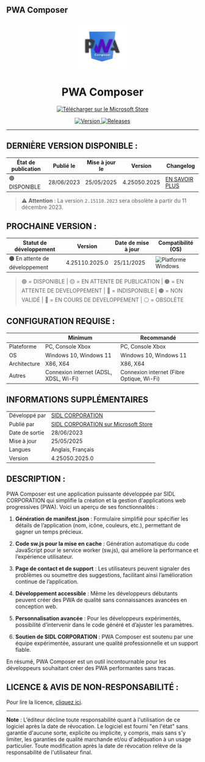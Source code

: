 ## PWA Composer

<p align="center">
  <img width="128" align="center" src="https://github.com/SIDL-C0R0RATI0N/PWA-Composer/blob/main/.github/Sources/Logo.png" alt="Logo de PWA Composer">
</p>

<h1 align="center">PWA Composer</h1>

<p align="center">
  <a href="https://apps.microsoft.com/detail/PWA%20Composer/9pkjr8hz2rqh?launch=true&mode=mini">
	  <img src="https://api.sidl-corporation.fr/v3/pwacomposer/web/img/fr_microsoft_store.svg" width="200" alt="Télécharger sur le Microsoft Store"/>
  </a>
</p>

<p align="center">
  <a href="https://github.com/SIDL-C0R0RATI0N/PWA-Composer">
    <img src="https://img.shields.io/github/package-json/v/SIDL-C0R0RATI0N/PWA-Composer?label=Version&style=flat" alt="Version" />
  </a>
  <a href="https://github.com/SIDL-C0R0RATI0N/PWA-Composer/releases">
    <img src="https://img.shields.io/github/v/release/SIDL-C0R0RATI0N/PWA-Composer?include_prereleases&sort=date&style=flat" alt="Releases" />
  </a>
</p>

---

## DERNIÈRE VERSION DISPONIBLE :

| État de publication | Publié le | Mise à jour le | Version | Changelog |
| ------------------- | ---------- | -------------- | ------- | --------- |
| 🟢 DISPONIBLE       | 28/06/2023 | 25/05/2025     | 4.25050.2025 | [EN SAVOIR PLUS](https://github.com/SIDL-C0R0RATI0N/PWA-Composer/blob/main/CHANGELOG.md#version-4250502025--25-mai-2025) |

> :warning: **Attention** : La version `2.15110.2023` sera obsolète à partir du 11 décembre 2023.

## PROCHAINE VERSION :

| Statut de développement | Version          | Date de mise à jour | Compatibilité (OS)                           |
| ----------------------- | ---------------- | ------------------- | ------------------------------------------- |
| 🟠 En attente de développement | 4.25110.2025.0 | 25/11/2025        | <img src="https://img.shields.io/badge/Windows-blue?style=for-the-badge&logo=windows" alt="Platforme Windows" /> |

> 🟢 = DISPONIBLE | 🟡 = EN ATTENTE DE PUBLICATION | 🟠 = EN ATTENTE DE DEVELOPPEMENT | 🔴 = INDISPONIBLE | 🟤 = NON VALIDÉ | 🔵 = EN COURS DE DEVELOPPEMENT | ⚪ = OBSOLÈTE

## CONFIGURATION REQUISE :

|               | Minimum               | Recommandé                     |
| ------------- | --------------------- | ------------------------------ |
| Plateforme    | PC, Console Xbox      | PC, Console Xbox               |
| OS            | Windows 10, Windows 11| Windows 10, Windows 11         |
| Architecture  | X86, X64              | X86, X64                       |
| Autres        | Connexion internet (ADSL, XDSL, Wi-Fi) | Connexion internet (Fibre Optique, Wi-Fi) |

## INFORMATIONS SUPPLÉMENTAIRES

|               |                                                       |
|---------------|-------------------------------------------------------|
| Développé par | [SIDL CORPORATION](https://sidl-corporation.fr/)      |
| Publié par    | [SIDL CORPORATION sur Microsoft Store](https://apps.microsoft.com/store/search?publisher=SIDL%20CORPORATION) |
| Date de sortie| 28/06/2023                                            |
| Mise à jour   | 25/05/2025                                            |
| Langues       | Anglais, Français                                     |
| Version       | 4.25050.2025.0                                        |

## DESCRIPTION :

PWA Composer est une application puissante développée par SIDL CORPORATION qui simplifie la création et la gestion d'applications web progressives (PWA). Voici un aperçu de ses fonctionnalités :

1. **Génération de manifest.json** : Formulaire simplifié pour spécifier les détails de l’application (nom, icône, couleurs, etc.), permettant de gagner un temps précieux.

2. **Code sw.js pour la mise en cache** : Génération automatique du code JavaScript pour le service worker (sw.js), qui améliore la performance et l’expérience utilisateur.

3. **Page de contact et de support** : Les utilisateurs peuvent signaler des problèmes ou soumettre des suggestions, facilitant ainsi l’amélioration continue de l’application.

4. **Développement accessible** : Même les développeurs débutants peuvent créer des PWA de qualité sans connaissances avancées en conception web.

5. **Personnalisation avancée** : Pour les développeurs expérimentés, possibilité d’intervenir dans le code généré et d’ajuster les paramètres.

6. **Soutien de SIDL CORPORATION** : PWA Composer est soutenu par une équipe expérimentée, assurant une qualité professionnelle et un support fiable.

En résumé, PWA Composer est un outil incontournable pour les développeurs souhaitant créer des PWA performantes sans tracas.

## LICENCE & AVIS DE NON-RESPONSABILITÉ :

Pour lire la licence, [cliquez ici](https://github.com/SIDL-C0R0RATI0N/PWA-Composer/blob/main/LICENSE).

---

**Note** : L’éditeur décline toute responsabilité quant à l'utilisation de ce logiciel après la date de révocation. Le logiciel est fourni "en l'état" sans garantie d'aucune sorte, explicite ou implicite, y compris, mais sans s'y limiter, les garanties de qualité marchande et/ou d'adéquation à un usage particulier. Toute modification après la date de révocation relève de la responsabilité de l'utilisateur final.
